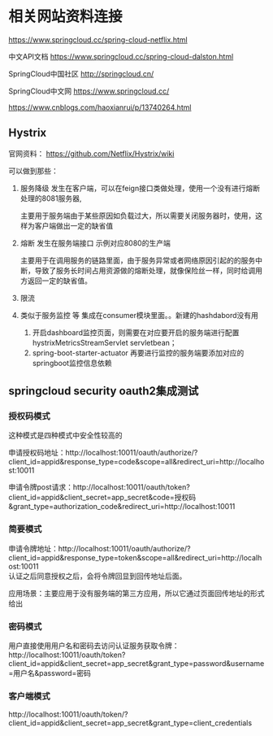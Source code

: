 # 相关网站资料连接
https://www.springcloud.cc/spring-cloud-netflix.html

中文API文档  https://www.springcloud.cc/spring-cloud-dalston.html

SpringCloud中国社区  http://springcloud.cn/

SpringCloud中文网  https://www.springcloud.cc/

https://www.cnblogs.com/haoxianrui/p/13740264.html

## Hystrix

官网资料：  https://github.com/Netflix/Hystrix/wiki

可以做到那些：
1. 服务降级  发生在客户端，可以在feign接口类做处理，使用一个没有进行熔断处理的8081服务器,
    
    主要用于服务端由于某些原因如负载过大，所以需要关闭服务器时，使用，这样为客户端做出一定的缺省值

2. 熔断   发生在服务端接口  示例对应8080的生产端

   主要用于在调用服务的链路里面，由于服务异常或者网络原因引起的的服务中断，导致了服务长时间占用资源做的熔断处理，就像保险丝一样，同时给调用方返回一定的缺省值。
3. 限流

4. 类似于服务监控 等 集成在consumer模块里面。。新建的hashdabord没有用

   1. 开启dashboard监控页面，则需要在对应要开启的服务端进行配置hystrixMetricsStreamServlet servletbean；
   2. spring-boot-starter-actuator 再要进行监控的服务端要添加对应的springboot监控信息依赖
   
## springcloud security oauth2集成测试
### 授权码模式
这种模式是四种模式中安全性较高的

申请授权码地址：http://localhost:10011/oauth/authorize/?client_id=appid&response_type=code&scope=all&redirect_uri=http://localhost:10011   

申请令牌post请求：http://localhost:10011/oauth/token?client_id=appid&client_secret=app_secret&code=授权码&grant_type=authorization_code&redirect_uri=http://localhost:10011

### 简要模式
申请令牌地址：http://localhost:10011/oauth/authorize/?client_id=appid&response_type=token&scope=all&redirect_uri=http://localhost:10011  
认证之后同意授权之后，会将令牌回显到回传地址后面。

应用场景：主要应用于没有服务端的第三方应用，所以它通过页面回传地址的形式给出

### 密码模式
用户直接使用用户名和密码去访问认证服务获取令牌：
http://localhost:10011/oauth/token?client_id=appid&client_secret=app_secret&grant_type=password&username=用户名&password=密码
### 客户端模式
http://localhost:10011/oauth/token/?client_id=appid&client_secret=app_secret&grant_type=client_credentials
